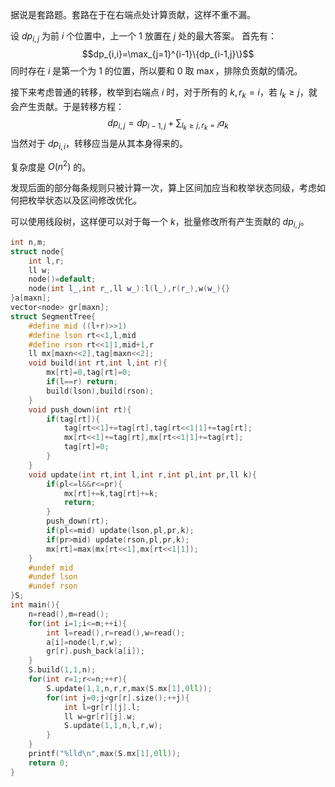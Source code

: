 据说是套路题。套路在于在右端点处计算贡献，这样不重不漏。

设 $dp_{i,j}$ 为前 $i$ 个位置中，上一个 $1$ 放置在 $j$ 处的最大答案。
首先有：
$$dp_{i,i}=\max_{j=1}^{i-1}\{dp_{i-1,j}\}$$
同时存在 $i$ 是第一个为 $1$ 的位置，所以要和 $0$ 取 $\max$，排除负贡献的情况。

接下来考虑普通的转移，枚举到右端点 $i$ 时，对于所有的 $k,r_k=i$，若 $l_k\ge j$，就会产生贡献。于是转移方程：
$$dp_{i,j}=dp_{i-1,j}+\sum_{l_k\ge j,r_k=i} a_k$$
当然对于 $dp_{i,i}$，转移应当是从其本身得来的。

复杂度是 $O(n^2)$ 的。

发现后面的部分每条规则只被计算一次，算上区间加应当和枚举状态同级，考虑如何把枚举状态以及区间修改优化。

可以使用线段树，这样便可以对于每一个 $k$，批量修改所有产生贡献的 $dp_{i,j}$。

```cpp
int n,m;
struct node{
    int l,r;
    ll w;
    node()=default;
    node(int l_,int r_,ll w_):l(l_),r(r_),w(w_){}
}a[maxn];
vector<node> gr[maxn];
struct SegmentTree{
    #define mid ((l+r)>>1)
    #define lson rt<<1,l,mid
    #define rson rt<<1|1,mid+1,r
    ll mx[maxn<<2],tag[maxn<<2];
    void build(int rt,int l,int r){
        mx[rt]=0,tag[rt]=0;
        if(l==r) return;
        build(lson),build(rson);
    } 
    void push_down(int rt){
        if(tag[rt]){
            tag[rt<<1]+=tag[rt],tag[rt<<1|1]+=tag[rt];
            mx[rt<<1]+=tag[rt],mx[rt<<1|1]+=tag[rt];
            tag[rt]=0;
        }
    }
    void update(int rt,int l,int r,int pl,int pr,ll k){
        if(pl<=l&&r<=pr){
            mx[rt]+=k,tag[rt]+=k;
            return;
        }
        push_down(rt);
        if(pl<=mid) update(lson,pl,pr,k);
        if(pr>mid) update(rson,pl,pr,k);
        mx[rt]=max(mx[rt<<1],mx[rt<<1|1]);
    }
    #undef mid
    #undef lson
    #undef rson
}S;
int main(){
    n=read(),m=read();
    for(int i=1;i<=m;++i){
        int l=read(),r=read(),w=read();
        a[i]=node(l,r,w);
        gr[r].push_back(a[i]);
    }
    S.build(1,1,n);
    for(int r=1;r<=n;++r){
        S.update(1,1,n,r,r,max(S.mx[1],0ll));
        for(int j=0;j<gr[r].size();++j){
            int l=gr[r][j].l;
            ll w=gr[r][j].w;
            S.update(1,1,n,l,r,w);
        }
    }
    printf("%lld\n",max(S.mx[1],0ll));
    return 0;
}
```